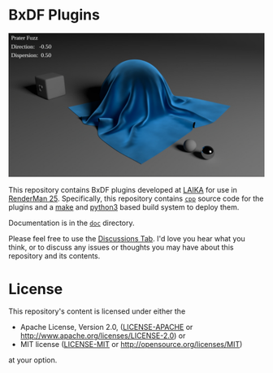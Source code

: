 # BxDF Plugins

![PraterFuzz](doc/media/PraterFuzz.jpg)

This repository contains BxDF plugins developed at [LAIKA](https://www.laika.com) for use in [RenderMan 25](https://rmanwiki.pixar.com/display/REN25/RenderMan+25+Documentation).
Specifically, this repository contains [`cpp`](cpp) source code for the plugins and a [make](https://www.gnu.org/software/make/manual/) and [python3](https://docs.python.org/3/) based build system to deploy them.

Documentation is in the [`doc`](doc) directory.

Please feel free to use the [Discussions Tab](https://github.com/LaikaStudios/BxDFs/discussions).
I'd love you hear what you think, or to discuss any issues or thoughts you may have about this repository and its contents.

# License
This repository's content is licensed under either the

* Apache License, Version 2.0, ([LICENSE-APACHE](LICENSE-APACHE) or http://www.apache.org/licenses/LICENSE-2.0) or
* MIT license ([LICENSE-MIT](LICENSE-MIT) or http://opensource.org/licenses/MIT)

at your option.



